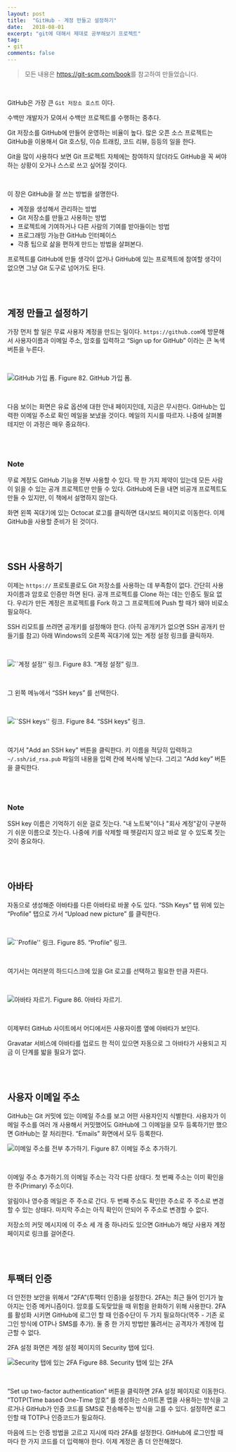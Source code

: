 ```yaml
---
layout: post
title:  "GitHub - 계정 만들고 설정하기"
date:   2018-08-01
excerpt: "git에 대해서 제대로 공부해보기 프로젝트"
tag:
- git
comments: false
---
```


> 모든 내용은 <https://git-scm.com/book>를 참고하여 만들었습니다.

<br>

GitHub은 가장 큰 `Git 저장소 호스트` 이다.

수백만 개발자가 모여서 수백만 프로젝트를 수행하는 중추다.

Git 저장소를 GitHub에 만들어 운영하는 비율이 높다. 많은 오픈 소스 프로젝트는 GitHub을 이용해서 Git 호스팅, 이슈 트래킹, 코드 리뷰, 등등의 일을 한다.

Git을 많이 사용하다 보면 Git 프로젝트 자체에는 참여하지 않더라도 GitHub을 꼭 써야 하는 상황이 오거나 스스로 쓰고 싶어질 것이다.

<br>

이 장은 GitHub을 잘 쓰는 방법을 설명한다.

- 계정을 생성해서 관리하는 방법
- Git 저장소를 만들고 사용하는 방법
- 프로젝트에 기여하거나 다른 사람의 기여를 받아들이는 방법
- 프로그래밍 가능한 GitHub 인터페이스
- 각종 팁으로 삶을 편하게 만드는 방법을 살펴본다.

프로젝트를 GitHub에 만들 생각이 없거나 GitHub에 있는 프로젝트에 참여할 생각이 없으면 그냥 Git 도구로 넘어가도 된다.

<br>
<br>

## 계정 만들고 설정하기

가장 먼저 할 일은 무료 사용자 계정을 만드는 일이다. `https://github.com`에 방문해서 사용자이름과 이메일 주소, 암호를 입력하고 “Sign up for GitHub” 이라는 큰 녹색 버튼을 누른다.

<br>

![GitHub 가입 폼.](https://git-scm.com/book/en/v2/images/signup.png)
Figure 82. GitHub 가입 폼.

<br>

다음 보이는 화면은 유료 옵션에 대한 안내 페이지인데, 지금은 무시한다. GitHub는 입력한 이메일 주소로 확인 메일을 보냈을 것이다. 메일의 지시를 따르자. 나중에 살펴볼 테지만 이 과정은 매우 중요하다.

<br>
<br>
 
### Note

무료 계정도 GitHub 기능을 전부 사용할 수 있다. 딱 한 가지 제약이 있는데 모든 사람이 읽을 수 있는 공개 프로젝트만 만들 수 있다. GitHub에 돈을 내면 비공개 프로젝트도 만들 수 있지만, 이 책에서 설명하지 않는다.

화면 왼쪽 꼭대기에 있는 Octocat 로고를 클릭하면 대시보드 페이지로 이동한다. 이제 GitHub을 사용할 준비가 된 것이다.

<br>
<br>

## SSH 사용하기
이제는 `https://` 프로토콜로도 Git 저장소를 사용하는 데 부족함이 없다. 간단히 사용자이름과 암호로 인증만 하면 된다. 공개 프로젝트를 Clone 하는 데는 인증도 필요 없다. 우리가 만든 계정은 프로젝트를 Fork 하고 그 프로젝트에 Push 할 때가 돼야 비로소 필요하다.

SSH 리모트를 쓰려면 공개키를 설정해야 한다. (아직 공개키가 없으면 SSH 공개키 만들기를 참고) 아래 Windows의 오른쪽 꼭대기에 있는 계정 설정 링크를 클릭하자.

<br>

![``계정 설정'' 링크.](https://git-scm.com/book/en/v2/images/account-settings.png)
Figure 83. “계정 설정” 링크.

<br>

그 왼쪽 메뉴에서 “SSH keys” 를 선택한다.

<br>

![``SSH keys'' 링크.](https://git-scm.com/book/en/v2/images/ssh-keys.png)
Figure 84. “SSH keys” 링크.

<br>

여기서 "Add an SSH key" 버튼을 클릭한다. 키 이름을 적당히 입력하고 `~/.ssh/id_rsa.pub` 파일의 내용을 입력 칸에 복사해 넣는다. 그리고 “Add key” 버튼을 클릭한다.

<br>
<br>

### Note

SSH key 이름은 기억하기 쉬운 걸로 짓는다. "내 노트북"이나 "회사 계정"같이 구분하기 쉬운 이름으로 짓는다. 나중에 키를 삭제할 때 헷갈리지 않고 바로 알 수 있도록 짓는 것이 중요하다.

<br>
<br>

## 아바타

자동으로 생성해준 아바타를 다른 아바타로 바꿀 수도 있다. “SSh Keys” 탭 위에 있는 “Profile” 탭으로 가서 “Upload new picture” 를 클릭한다.

<br>

![``Profile'' 링크.](https://git-scm.com/book/en/v2/images/your-profile.png)
Figure 85. “Profile” 링크.

<br>

여기서는 여러분의 하드디스크에 있을 Git 로고를 선택하고 필요한 만큼 자른다.

<br>

![아바타 자르기.](https://git-scm.com/book/en/v2/images/avatar-crop.png)
Figure 86. 아바타 자르기.

<br>

이제부터 GitHub 사이트에서 어디에서든 사용자이름 옆에 아바타가 보인다.

Gravatar 서비스에 아바타를 업로드 한 적이 있으면 자동으로 그 아바타가 사용되고 지금 이 단계를 밟을 필요가 없다.

<br>
<br>

## 사용자 이메일 주소

GitHub는 Git 커밋에 있는 이메일 주소를 보고 어떤 사용자인지 식별한다. 사용자가 이메일 주소를 여러 개 사용해서 커밋했어도 GitHub에 그 이메일을 모두 등록하기만 했으면 GitHub는 잘 처리한다. “Emails” 화면에서 모두 등록한다.

![이메일 주소를 전부 추가하기.](https://git-scm.com/book/en/v2/images/email-settings.png)
Figure 87. 이메일 주소 추가하기.

<br>

이메일 주소 추가하기.의 이메일 주소는 각각 다른 상태다. 첫 번째 주소는 이미 확인을 한 주(Primary) 주소이다.

알림이나 영수증 메일은 주 주소로 간다. 두 번째 주소도 확인한 주소로 주 주소로 변경 할 수 있는 상태다. 마지막 주소는 아직 확인이 안되어 주 주소로 변경할 수 없다.

저장소의 커밋 메시지에 이 주소 세 개 중 하나라도 있으면 GitHub가 해당 사용자 계정 페이지로 링크를 걸어준다.

<br>
<br>

## 투팩터 인증

더 안전한 보안을 위해서 “2FA”(투팩터 인증)을 설정한다. 2FA는 최근 들어 인기가 높아지는 인증 메커니즘이다. 암호를 도둑맞았을 때 위험을 완화하기 위해 사용한다. 2FA를 활성화 시키면 GitHub에 로그인 할 때 인증수단이 두 가지 필요하다(역주 - 기존 로그인 방식에 OTP나 SMS를 추가). 둘 중 한 가지 방법만 뚫려서는 공격자가 계정에 접근할 수 없다.

2FA 설정 화면은 계정 설정 페이지의 Security 탭에 있다.

![Security 탭에 있는 2FA](https://git-scm.com/book/en/v2/images/2fa-1.png)
Figure 88. Security 탭에 있는 2FA

<br>

“Set up two-factor authentication” 버튼을 클릭하면 2FA 설정 페이지로 이동한다. “TOTP(Time based One-Time 암호” 를 생성하는 스마트폰 앱을 사용하는 방식을 고르거나 GitHub가 인증 코드를 SMS로 전송해주는 방식을 고를 수 있다. 설정하면 로그인할 때 TOTP나 인증코드가 필요하다.

마음에 드는 인증 방법을 고르고 지시에 따라 2FA를 설정한다. GitHub에 로그인할 때마다 한 가지 코드를 더 입력해야 한다. 이제 계정은 좀 더 안전해졌다.
